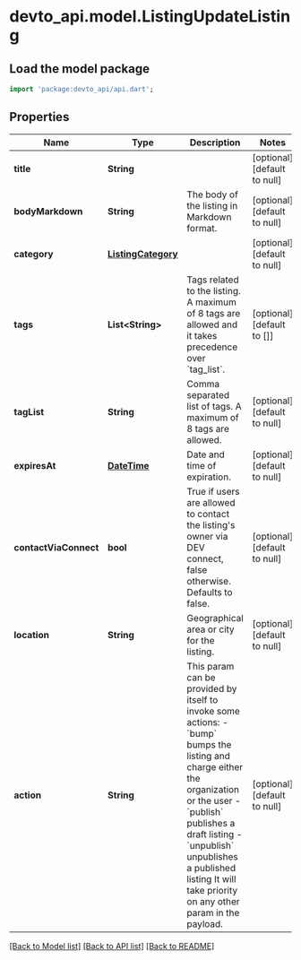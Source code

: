 # devto_api.model.ListingUpdateListing

## Load the model package
```dart
import 'package:devto_api/api.dart';
```

## Properties
Name | Type | Description | Notes
------------ | ------------- | ------------- | -------------
**title** | **String** |  | [optional] [default to null]
**bodyMarkdown** | **String** | The body of the listing in Markdown format. | [optional] [default to null]
**category** | [**ListingCategory**](ListingCategory.md) |  | [optional] [default to null]
**tags** | **List&lt;String&gt;** | Tags related to the listing.  A maximum of 8 tags are allowed and it takes precedence over &#x60;tag_list&#x60;.  | [optional] [default to []]
**tagList** | **String** | Comma separated list of tags.  A maximum of 8 tags are allowed.  | [optional] [default to null]
**expiresAt** | [**DateTime**](DateTime.md) | Date and time of expiration. | [optional] [default to null]
**contactViaConnect** | **bool** | True if users are allowed to contact the listing&#39;s owner via DEV connect, false otherwise.  Defaults to false.  | [optional] [default to null]
**location** | **String** | Geographical area or city for the listing. | [optional] [default to null]
**action** | **String** | This param can be provided by itself to invoke some actions:  - &#x60;bump&#x60; bumps the listing and charge either the   organization or the user - &#x60;publish&#x60; publishes a draft listing - &#x60;unpublish&#x60; unpublishes a published listing  It will take priority on any other param in the payload.  | [optional] [default to null]

[[Back to Model list]](../README.md#documentation-for-models) [[Back to API list]](../README.md#documentation-for-api-endpoints) [[Back to README]](../README.md)


